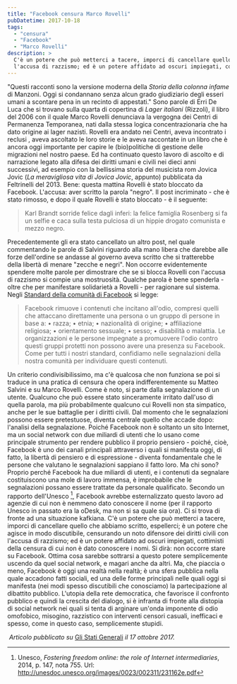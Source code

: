 ```yaml
---
title: "Facebook censura Marco Rovelli"
pubDatetime: 2017-10-18
tags: 
  - "censura"
  - "Facebook"
  - "Marco Rovelli"
description: >
  C'è un potere che può metterci a tacere, imporci di cancellare quello che abbiamo scritto, espellerci; è un potere che agisce in modo discutibile, censurando un noto difensore dei diritti civili con 
  l'accusa di razzismo; ed è un potere affidato ad oscuri impiegati, cottimisti della censura di cui non è dato conoscere i nomi.
---
```


"Questi racconti sono la versione moderna della _Storia della colonna infame_ di Manzoni. Oggi si condannano senza alcun grado giudiziario degli esseri umani a scontare pena in un recinto di appestati." Sono parole di Erri De Luca che si trovano sulla quarta di copertina di _Lager italiani_ (Rizzoli), il libro del 2006 con il quale Marco Rovelli denunciava la vergogna dei Centri di Permanenza Temporanea, nati dalla stessa logica concentrazionaria che ha dato origine ai lager nazisti. Rovelli era andato nei Centri, aveva incontrato i reclusi , aveva ascoltato le loro storie e le aveva raccontate in un libro che è ancora oggi importante per capire le (bio)politiche di gestione delle migrazioni nel nostro paese. Ed ha continuato questo lavoro di ascolto e di narrazione legato alla difesa dei diritti umani e civili nei dieci anni successivi, ad esempio con la bellissima storia del musicista rom Jovica Jovic (_La meravigliosa vita di Jovica Jovic_, appunto) pubblicata da Feltrinelli del 2013. Bene: questa mattina Rovelli è stato bloccato da Facebook. L'accusa: aver scritto la parola "negro". Il post incriminato - che è stato rimosso, e dopo il quale Rovelli è stato bloccato - è il seguente:  
  
> Karl Brandt sorride felice dagli inferi: la felice famiglia Rosenberg si fa un selfie e caca sulla testa pulciosa di un hippie drogato comunista e mezzo negro.

Precedentemente gli era stato cancellato un altro post, nel quale commentando le parole di Salvini riguardo alla mano libera che darebbe alle forze dell'ordine se andasse al governo aveva scritto che si tratterebbe della libertà di menare "zecche e negri". Non occorre evidentemente spendere molte parole per dimostrare che se si blocca Rovelli con l'accusa di razzismo si compie una mostruosità. Qualche parola è bene spenderla - oltre che per manifestare solidarietà a Rovelli - per ragionare sul sistema. Negli [Standard della comunità di Facebook](https://www.facebook.com/communitystandards) si legge:  

> Facebook rimuove i contenuti che incitano all'odio, compresi quelli che attaccano direttamente una persona o un gruppo di persone in base a: • razza; • etnia; • nazionalità di origine; • affiliazione religiosa; • orientamento sessuale; • sesso; • disabilità o malattia. Le organizzazioni e le persone impegnate a promuovere l'odio contro questi gruppi protetti non possono avere una presenza su Facebook. Come per tutti i nostri standard, confidiamo nelle segnalazioni della nostra comunità per individuare questi contenuti.

Un criterio condivisibilissimo, ma c'è qualcosa che non funziona se poi si traduce in una pratica di censura che opera indifferentemente su Matteo Salvini e su Marco Rovelli. Come è noto, si parte dalla segnalazione di un utente. Qualcuno che può essere stato sinceramente irritato dall'uso di quella parola, ma più probabilmente qualcuno cui Rovelli non sta simpatico, anche per le sue battaglie per i diritti civili. Dal momento che le segnalazioni possono essere pretestuose, diventa centrale quello che accade dopo: l'analisi della segnalazione. Poiché Facebook non è soltanto un sito Internet, ma un social network con due miliardi di utenti che lo usano come principale strumento per rendere pubblico il proprio pensiero - poiché, cioè, Facebook è uno dei canali principali attraverso i quali si manifesta oggi, di fatto, la libertà di pensiero e di espressione - diventa fondamentale che le persone che valutano le segnalazioni sappiano il fatto loro. Ma chi sono? Proprio perché Facebook ha due miliardi di utenti, e i contenuti da segnalare costituiscono una mole di lavoro immensa, è improbabile che le segnalazioni possano essere trattate da personale qualificato. Secondo un rapporto dell'Unesco [^1], Facebook avrebbe esternalizzato questo lavoro ad agenzie di cui non è nemmeno dato conoscere il nome (per il rapporto Unesco in passato era la oDesk, ma non si sa quale sia ora). Ci si trova di fronte ad una situazione kafkiana. C'è un potere che può metterci a tacere, imporci di cancellare quello che abbiamo scritto, espellerci; è un potere che agisce in modo discutibile, censurando un noto difensore dei diritti civili con l'accusa di razzismo; ed è un potere affidato ad oscuri impiegati, cottimisti della censura di cui non è dato conoscere i nomi. Si dirà: non occorre stare su Facebook. Ottima cosa sarebbe sottrarsi a questo potere semplicemente uscendo da quel social network, e magari anche da altri. Ma, che piaccia o meno, Facebook è oggi una realtà nella realtà; è una sfera pubblica nella quale accadono fatti sociali, ed una delle forme principali nelle quali oggi si manifesta (nei modi spesso discutibili che conosciamo) la partecipazione al dibattito pubblico. L'utopia della rete democratica, che favorisce il confronto pubblico e quindi la crescita del dialogo, si è infranta di fronte alla distopia di social network nei quali si tenta di arginare un'onda imponente di odio omofobico, misogino, razzistico con interventi censori casuali, inefficaci e spesso, come in questo caso, semplicemente stupidi.  
  
[^1]: Unesco, _Fostering freedom online: the role of Internet intermediaries_, 2014, p. 147, nota 755. Url: http://unesdoc.unesco.org/images/0023/002311/231162e.pdf  
  
 _Articolo pubblicato su_ [Gli Stati Generali](http://www.glistatigenerali.com/diritti-umani/facebook-censura-marco-rovelli/) _il 17 ottobre 2017._
